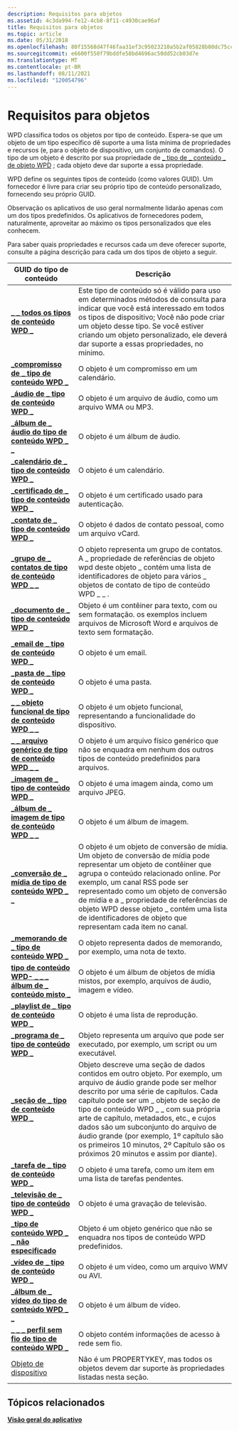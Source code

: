 ```yaml
---
description: Requisitos para objetos
ms.assetid: 4c3da994-fe12-4cb8-8f11-c4930cae96af
title: Requisitos para objetos
ms.topic: article
ms.date: 05/31/2018
ms.openlocfilehash: 80f15568d47f46faa31ef3c95023210a5b2af05828b80dc75ccfcf0885c8d027
ms.sourcegitcommit: e6600f550f79bddfe58bd4696ac50dd52cb03d7e
ms.translationtype: MT
ms.contentlocale: pt-BR
ms.lasthandoff: 08/11/2021
ms.locfileid: "120054796"
---
```

# <a name="requirements-for-objects"></a>Requisitos para objetos

WPD classifica todos os objetos por tipo de conteúdo. Espera-se que um objeto de um tipo específico dê suporte a uma lista mínima de propriedades e recursos (e, para o objeto de dispositivo, um conjunto de comandos). O tipo de um objeto é descrito por sua propriedade de [ \_ tipo de \_ conteúdo \_ de objeto WPD](/previous-versions/windows/hardware/drivers/ff597893(v=vs.85)) ; cada objeto deve dar suporte a essa propriedade.

WPD define os seguintes tipos de conteúdo (como valores GUID). Um fornecedor é livre para criar seu próprio tipo de conteúdo personalizado, fornecendo seu próprio GUID.

Observação os aplicativos de uso geral normalmente lidarão apenas com um dos tipos predefinidos. Os aplicativos de fornecedores podem, naturalmente, aproveitar ao máximo os tipos personalizados que eles conhecem.

Para saber quais propriedades e recursos cada um deve oferecer suporte, consulte a página descrição para cada um dos tipos de objeto a seguir.



| GUID do tipo de conteúdo                                                                         | Descrição                                                                                                                                                                                                                                                                                                                                                                                      |
|-------------------------------------------------------------------------------------------|--------------------------------------------------------------------------------------------------------------------------------------------------------------------------------------------------------------------------------------------------------------------------------------------------------------------------------------------------------------------------------------------------|
| [**\_ \_ todos os tipos de conteúdo WPD \_**](wpd-content-type-all.md)                                   | Este tipo de conteúdo só é válido para uso em determinados métodos de consulta para indicar que você está interessado em todos os tipos de dispositivo; Você não pode criar um objeto desse tipo. Se você estiver criando um objeto personalizado, ele deverá dar suporte a essas propriedades, no mínimo.<br/>                                                                                                                                 |
| [**\_compromisso de \_ tipo de conteúdo WPD \_**](wpd-content-type-appointment.md)                   | O objeto é um compromisso em um calendário.                                                                                                                                                                                                                                                                                                                                                          |
| [**\_áudio de \_ tipo de conteúdo WPD \_**](wpd-content-type-audio.md)                               | O objeto é um arquivo de áudio, como um arquivo WMA ou MP3.                                                                                                                                                                                                                                                                                                                                              |
| [**\_álbum de \_ áudio do tipo de conteúdo WPD \_ \_**](wpd-content-type-audio-album.md)                  | O objeto é um álbum de áudio.                                                                                                                                                                                                                                                                                                                                                                        |
| [**\_calendário de \_ tipo de conteúdo WPD \_**](wpd-content-type-calendar.md)                         | O objeto é um calendário.                                                                                                                                                                                                                                                                                                                                                                            |
| [**\_certificado de \_ tipo de conteúdo WPD \_**](wpd-content-type-certificate.md)                   | O objeto é um certificado usado para autenticação.                                                                                                                                                                                                                                                                                                                                                 |
| [**\_contato de \_ tipo de conteúdo WPD \_**](wpd-content-type-contact.md)                           | O objeto é dados de contato pessoal, como um arquivo vCard.                                                                                                                                                                                                                                                                                                                                           |
| [**\_grupo de \_ contatos de tipo de conteúdo WPD \_ \_**](wpd-content-type-contact-group.md)              | O objeto representa um grupo de contatos. A \_ propriedade de referências de objeto wpd deste objeto \_ contém uma lista de identificadores de objeto para vários \_ objetos de contato de tipo de conteúdo WPD \_ \_ .                                                                                                                                                                                                                     |
| [**\_documento de \_ tipo de conteúdo WPD \_**](wpd-content-type-document.md)                         | Objeto é um contêiner para texto, com ou sem formatação. os exemplos incluem arquivos de Microsoft Word e arquivos de texto sem formatação.                                                                                                                                                                                                                                                                          |
| [**\_email de \_ tipo de conteúdo WPD \_**](wpd-content-type-email.md)                               | O objeto é um email.                                                                                                                                                                                                                                                                                                                                                                             |
| [**\_pasta de \_ tipo de conteúdo WPD \_**](wpd-content-type-folder.md)                             | O objeto é uma pasta.                                                                                                                                                                                                                                                                                                                                                                              |
| [**\_ \_ objeto funcional de tipo de conteúdo WPD \_ \_**](wpd-content-type-functional-object.md)      | O objeto é um objeto funcional, representando a funcionalidade do dispositivo.                                                                                                                                                                                                                                                                                                                                |
| [**\_ \_ arquivo genérico de tipo de conteúdo WPD \_ \_**](wpd-content-type-generic-file.md)                | O objeto é um arquivo físico genérico que não se enquadra em nenhum dos outros tipos de conteúdo predefinidos para arquivos.                                                                                                                                                                                                                                                                                  |
| [**\_imagem de \_ tipo de conteúdo WPD \_**](wpd-content-type-image.md)                               | O objeto é uma imagem ainda, como um arquivo JPEG.                                                                                                                                                                                                                                                                                                                                                    |
| [**\_álbum de \_ imagem de tipo de conteúdo WPD \_ \_**](wpd-content-type-image-album.md)                  | O objeto é um álbum de imagem.                                                                                                                                                                                                                                                                                                                                                                        |
| [**\_conversão de \_ mídia de tipo de conteúdo WPD \_ \_**](wpd-content-type-memo.md)                          | O objeto é um objeto de conversão de mídia. Um objeto de conversão de mídia pode representar um objeto de contêiner que agrupa o conteúdo relacionado online. Por exemplo, um canal RSS pode ser representado como um objeto de conversão de mídia e a \_ propriedade de referências de objeto WPD desse objeto \_ contém uma lista de identificadores de objeto que representam cada item no canal.                                                       |
| [**\_memorando de \_ tipo de conteúdo WPD \_**](wpd-content-type-memo.md)                                 | O objeto representa dados de memorando, por exemplo, uma nota de texto.                                                                                                                                                                                                                                                                                                                                           |
| [**tipo de conteúdo WPD- \_ \_ \_ álbum de \_ conteúdo misto \_**](wpd-content-type-mixed-content-album.md) | O objeto é um álbum de objetos de mídia mistos, por exemplo, arquivos de áudio, imagem e vídeo.                                                                                                                                                                                                                                                                                                            |
| [**\_playlist de \_ tipo de conteúdo WPD \_**](wpd-content-type-playlist.md)                         | O objeto é uma lista de reprodução.                                                                                                                                                                                                                                                                                                                                                                            |
| [**\_programa de \_ tipo de conteúdo WPD \_**](wpd-content-type-program.md)                           | Objeto representa um arquivo que pode ser executado, por exemplo, um script ou um executável.                                                                                                                                                                                                                                                                                                                |
| [**\_seção de \_ tipo de conteúdo WPD \_**](wpd-content-type-section.md)                           | Objeto descreve uma seção de dados contidos em outro objeto. Por exemplo, um arquivo de áudio grande pode ser melhor descrito por uma série de capítulos. Cada capítulo pode ser um \_ objeto de seção de tipo de conteúdo WPD \_ \_ com sua própria arte de capítulo, metadados, etc., e cujos dados são um subconjunto do arquivo de áudio grande (por exemplo, 1º capítulo são os primeiros 10 minutos, 2º Capítulo são os próximos 20 minutos e assim por diante). |
| [**\_tarefa de \_ tipo de conteúdo WPD \_**](wpd-content-type-task.md)                                 | O objeto é uma tarefa, como um item em uma lista de tarefas pendentes.                                                                                                                                                                                                                                                                                                                                               |
| [**\_televisão de \_ tipo de conteúdo WPD \_**](wpd-content-type-television.md)                     | O objeto é uma gravação de televisão.                                                                                                                                                                                                                                                                                                                                                                |
| [**\_tipo de conteúdo WPD \_ \_ não especificado**](wpd-content-type-unspecified.md)                   | Objeto é um objeto genérico que não se enquadra nos tipos de conteúdo WPD predefinidos.                                                                                                                                                                                                                                                                                                             |
| [**\_vídeo de \_ tipo de conteúdo WPD \_**](wpd-content-type-video.md)                               | O objeto é um vídeo, como um arquivo WMV ou AVI.                                                                                                                                                                                                                                                                                                                                                    |
| [**\_álbum de \_ vídeo do tipo de conteúdo WPD \_ \_**](wpd-content-type-video-album.md)                  | O objeto é um álbum de vídeo.                                                                                                                                                                                                                                                                                                                                                                         |
| [**\_ \_ \_ perfil sem fio do tipo de conteúdo WPD \_**](wpd-content-type-wireless-profile.md)        | O objeto contém informações de acesso à rede sem fio.                                                                                                                                                                                                                                                                                                                                             |
| [Objeto de dispositivo](device-object.md)                                                        | Não é um PROPERTYKEY, mas todos os objetos devem dar suporte às propriedades listadas nesta seção.                                                                                                                                                                                                                                                                                                           |



 

## <a name="related-topics"></a>Tópicos relacionados

<dl> <dt>

[**Visão geral do aplicativo**](application-overview.md)
</dt> </dl>

 

